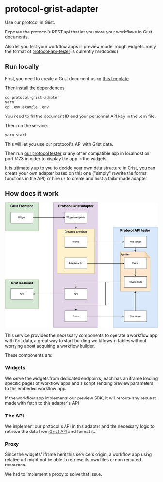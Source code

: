 # protocol-grist-adapter

Use our protocol in Grist.

Exposes the protocol's REST api that let you store your workflows in Grist documents.

Also let you test your workflow apps in preview mode trough widgets. (only the format of [protocol-api-tester](https://github.com/Servant-Cities/protocol-api-tester) is currently hardcoded)


## Run locally

First, you need to create a Grist document using [this template](https://docs.getgrist.com/cVrWhcVBTPrp/Servant-cities-protocol-widget-template?utm_id=share-doc) 

Then install the dependences

```
cd protocol-grist-adapter
yarn
cp .env.example .env
```

You need to fill the document ID and your personnal API key in the .env file.

Then run the service.

```
yarn start
```

This will let you use our protocol's API with Grist data.

Then run [our protocol tester](https://github.com/Servant-Cities/protocol-api-tester) or any other compatible app in localhost on port 5173 in order to display the app in the widgets.

It is ultimately up to you to decide your own data structure in Grist, you can create your own adapter based on this one ("simply" rewrite the format functions in the API) or hire us to create and host a tailor made adapter.


## How does it work

![Diagram showing what is explained in this doc](https://github.com/Servant-Cities/protocol-grist-adapter/blob/main/doc/assets/how-it-works.jpg?raw=true)

This service provides the necessary components to operate a workflow app with Grit data, a great way to start building workflows in tables without worrying about acquiring a workflow builder.

These components are:


### Widgets

We serve the widgets from dedicated endpoints, each has an iframe loading specific pages of workflow apps and a script sending preview parameters to the embeded workflow app.

If the workflow app implements our preview SDK, it will reroute any request made with fetch to this adapter's API


### The API

We implement our protocol's API in this adapter and the necessary logic to retrieve the data from [Grist API](https://support.getgrist.com/api/#tag/records/operation/listRecords) and format it.


### Proxy

Since the widgets' iframe herit this service's origin, a workflow app using relative url might not be able to retrieve its own files or non rerouted resources. 

We had to implement a proxy to solve that issue.